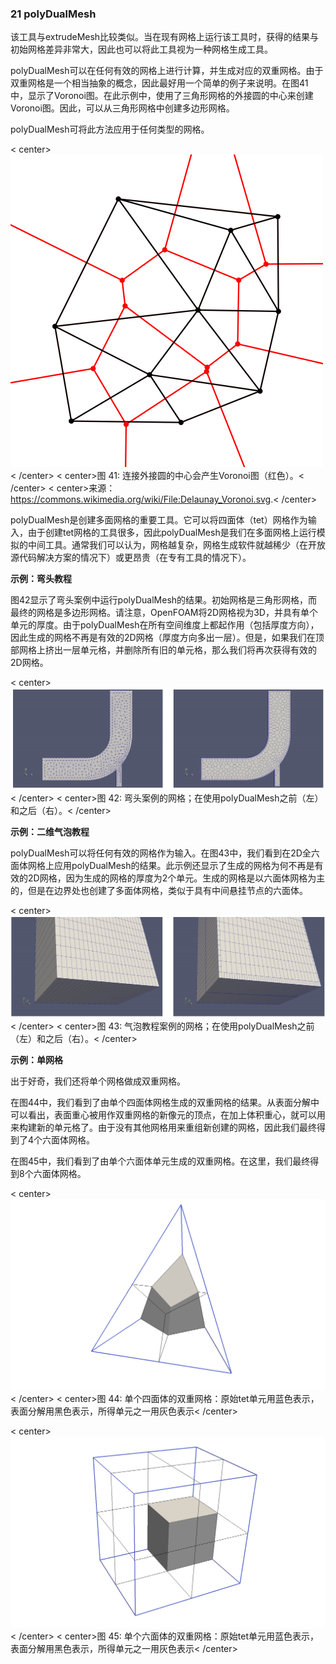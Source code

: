 ### 21 polyDualMesh

该工具与extrudeMesh比较类似。当在现有网格上运行该工具时，获得的结果与初始网格差异非常大，因此也可以将此工具视为一种网格生成工具。

polyDualMesh可以在任何有效的网格上进行计算，并生成对应的双重网格。由于双重网格是一个相当抽象的概念，因此最好用一个简单的例子来说明。在图41中，显示了Voronoi图。在此示例中，使用了三角形网格的外接圆的中心来创建Voronoi图。因此，可以从三角形网格中创建多边形网格。

polyDualMesh可将此方法应用于任何类型的网格。

< center>![图像41](images/34.PNG)\< /center>
< center>图 41: 连接外接圆的中心会产生Voronoi图（红色）。< /center>
< center>来源：https://commons.wikimedia.org/wiki/File:Delaunay_Voronoi.svg.< /center>

polyDualMesh是创建多面网格的重要工具。它可以将四面体（tet）网格作为输入，由于创建tet网格的工具很多，因此polyDualMesh是我们在多面网格上运行模拟的中间工具。通常我们可以认为，网格越复杂，网格生成软件就越稀少（在开放源代码解决方案的情况下）或更昂贵（在专有工具的情况下）。

**示例：弯头教程**

图42显示了弯头案例中运行polyDualMesh的结果。初始网格是三角形网格，而最终的网格是多边形网格。请注意，OpenFOAM将2D网格视为3D，并具有单个单元的厚度。由于polyDualMesh在所有空间维度上都起作用（包括厚度方向），因此生成的网格不再是有效的2D网格（厚度方向多出一层）。但是，如果我们在顶部网格上挤出一层单元格，并删除所有旧的单元格，那么我们将再次获得有效的2D网格。

< center>![图像42](images/21-fig42.png)\< /center>
< center>图 42: 弯头案例的网格；在使用polyDualMesh之前（左）和之后（右）。< /center>

**示例：二维气泡教程**

polyDualMesh可以将任何有效的网格作为输入。在图43中，我们看到在2D全六面体网格上应用polyDualMesh的结果。此示例还显示了生成的网格为何不再是有效的2D网格，因为生成的网格的厚度为2个单元。生成的网格是以六面体网格为主的，但是在边界处也创建了多面体网格，类似于具有中间悬挂节点的六面体。

< center>![图像43](images/21-fig43.png)\< /center>
< center>图 43: 气泡教程案例的网格；在使用polyDualMesh之前（左）和之后（右）。< /center>

**示例：单网格**

出于好奇，我们还将单个网格做成双重网格。
    
在图44中，我们看到了由单个四面体网格生成的双重网格的结果。从表面分解中可以看出，表面重心被用作双重网格的新像元的顶点，在加上体积重心，就可以用来构建新的单元格了。由于没有其他网格用来重组新创建的网格，因此我们最终得到了4个六面体网格。
    
在图45中，我们看到了由单个六面体单元生成的双重网格。在这里，我们最终得到8个六面体网格。

< center>![图像44](images/42.PNG)\< /center>
< center>图 44: 单个四面体的双重网格：原始tet单元用蓝色表示，表面分解用黑色表示，所得单元之一用灰色表示< /center>

< center>![图像45](images/41.PNG)\< /center>
< center>图 45: 单个六面体的双重网格：原始tet单元用蓝色表示，表面分解用黑色表示，所得单元之一用灰色表示< /center>